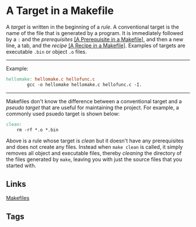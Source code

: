 # A Target in a Makefile

A *target* is written in the beginning of a *rule*. A conventional target is the name of the file that is generated by a program. It is immediately followed by a `:` and the *prerequisites* [\[A Prerequisite in a Makefile\]](../202110182309), and then a new line, a tab, and the *recipe* [\[A Recipe in a Makefile\]](../202110182310). Examples of targets are executable `.bin` or object `.o` files.


---
Example:  
```mk
hellomake: hellomake.c hellofunc.c
		gcc -o hellomake hellomake.c hellofunc.c -I.
```

---

Makefiles don't know the difference between a conventional target and a *pseudo target* that are useful for maintaining the project. For example, a commonly used psuedo target is shown below:
```mk
clean:
	rm -rf *.o *.bin
```

Above is a rule whose target is *clean* but it doesn't have any prerequisites and does not create any files. Instead when `make clean` is called, it simply removes all object and executable files, thereby *cleaning* the directory of the files generated by `make`, leaving you with just the source files that you started with.  


## Links
[Makefiles](../202110182235)  
 
## Tags

